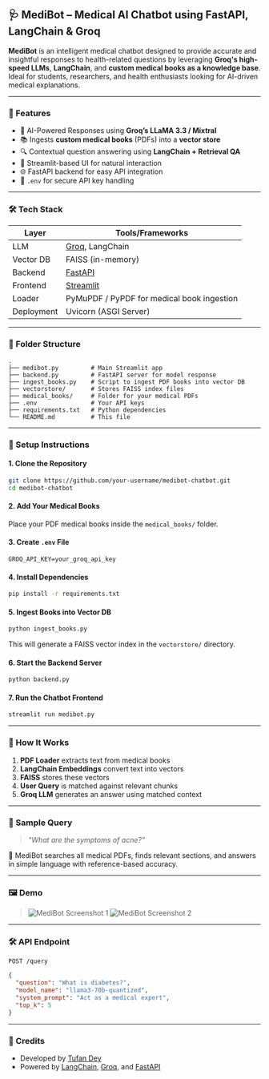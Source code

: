 ## 🩺 MediBot – Medical AI Chatbot using FastAPI, LangChain & Groq

**MediBot** is an intelligent medical chatbot designed to provide accurate and insightful responses to health-related questions by leveraging **Groq's high-speed LLMs**, **LangChain**, and **custom medical books as a knowledge base**. Ideal for students, researchers, and health enthusiasts looking for AI-driven medical explanations.

---

### 🚀 Features

* 🤖 AI-Powered Responses using **Groq’s LLaMA 3.3 / Mixtral**
* 📚 Ingests **custom medical books** (PDFs) into a **vector store**
* 🔍 Contextual question answering using **LangChain + Retrieval QA**
* 💬 Streamlit-based UI for natural interaction
* 🌐 FastAPI backend for easy API integration
* 🔐 `.env` for secure API key handling

---

### 🛠️ Tech Stack

| Layer      | Tools/Frameworks                           |
| ---------- | ------------------------------------------ |
| LLM        | [Groq](https://groq.com/), LangChain       |
| Vector DB  | FAISS (in-memory)                          |
| Backend    | [FastAPI](https://fastapi.tiangolo.com/)   |
| Frontend   | [Streamlit](https://streamlit.io/)         |
| Loader     | PyMuPDF / PyPDF for medical book ingestion |
| Deployment | Uvicorn (ASGI Server)                      |

---

### 📁 Folder Structure

```
.
├── medibot.py         # Main Streamlit app
├── backend.py         # FastAPI server for model response
├── ingest_books.py    # Script to ingest PDF books into vector DB
├── vectorstore/       # Stores FAISS index files
├── medical_books/     # Folder for your medical PDFs
├── .env               # Your API keys
├── requirements.txt   # Python dependencies
└── README.md          # This file
```

---

### 🔧 Setup Instructions

#### 1. Clone the Repository

```bash
git clone https://github.com/your-username/medibot-chatbot.git
cd medibot-chatbot
```

#### 2. Add Your Medical Books

Place your PDF medical books inside the `medical_books/` folder.

#### 3. Create `.env` File

```env
GROQ_API_KEY=your_groq_api_key
```

#### 4. Install Dependencies

```bash
pip install -r requirements.txt
```

#### 5. Ingest Books into Vector DB

```bash
python ingest_books.py
```

This will generate a FAISS vector index in the `vectorstore/` directory.

#### 6. Start the Backend Server

```bash
python backend.py
```

#### 7. Run the Chatbot Frontend

```bash
streamlit run medibot.py
```

---

### 🧪 How It Works

1. **PDF Loader** extracts text from medical books
2. **LangChain Embeddings** convert text into vectors
3. **FAISS** stores these vectors
4. **User Query** is matched against relevant chunks
5. **Groq LLM** generates an answer using matched context

---

### 💬 Sample Query

> *"What are the symptoms of acne?"*

🧠 MediBot searches all medical PDFs, finds relevant sections, and answers in simple language with reference-based accuracy.

---

### 🖼️ Demo

> ![MediBot Screenshot 1](https://github.com/user/screenshots/medibot1.png)
> ![MediBot Screenshot 2](https://github.com/user/screenshots/medibot2.png)

---

### 🛠️ API Endpoint

`POST /query`

```json
{
  "question": "What is diabetes?",
  "model_name": "llama3-70b-quantized",
  "system_prompt": "Act as a medical expert",
  "top_k": 5
}
```

---



### 🙌 Credits

* Developed by [Tufan Dey](https://github.com/tufandey)
* Powered by [LangChain](https://www.langchain.com/), [Groq](https://www.groq.com/), and [FastAPI](https://fastapi.tiangolo.com/)


